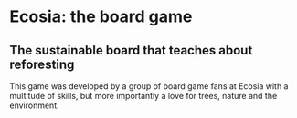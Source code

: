 # Ecosia: the board game

## The sustainable board that teaches about reforesting

This game was developed by a group of board game fans at Ecosia with a multitude of skills, but more importantly a love for trees, nature and the environment.
